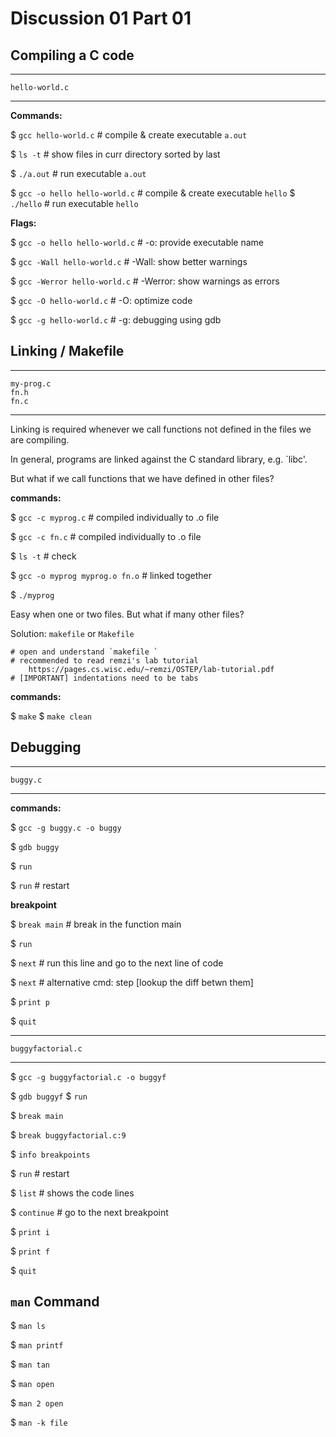 # Discussion 01 Part 01

## Compiling a C code

--------------------------------
    hello-world.c
--------------------------------

**Commands:**

$ `gcc hello-world.c`           # compile & create executable `a.out`

$ `ls -t`                       # show files in curr directory sorted by last 

$ `./a.out`                     # run executable `a.out`

$ `gcc -o hello hello-world.c`  # compile & create executable `hello`
$ `./hello`                     # run executable `hello`

**Flags:**

$ `gcc -o hello hello-world.c`    # -o:       provide executable name

$ `gcc -Wall hello-world.c`       # -Wall:    show better warnings

$ `gcc -Werror hello-world.c`     # -Werror:  show warnings as errors

$ `gcc -O hello-world.c`          # -O:       optimize code

$ `gcc -g hello-world.c`          # -g:       debugging using gdb



## Linking / Makefile

--------------------------------
    my-prog.c
    fn.h
    fn.c
--------------------------------

Linking is required whenever we call functions not defined in the 
files we are compiling.

In general, programs are linked against the C standard library, 
e.g. `libc'.

But what if we call functions that we have defined in other files?
  
**commands:**

$ `gcc -c myprog.c`               # compiled individually to .o file

$ `gcc -c fn.c`                   # compiled individually to .o file

$ `ls -t`                         # check 

$ `gcc -o myprog myprog.o fn.o`   # linked together  

$ `./myprog`

Easy when one or two files. But what if many other files?

Solution: `makefile` or `Makefile`

    # open and understand `makefile `
    # recommended to read remzi's lab tutorial 
        https://pages.cs.wisc.edu/~remzi/OSTEP/lab-tutorial.pdf
    # [IMPORTANT] indentations need to be tabs

**commands:**    

$ `make`
$ `make clean`




## Debugging

--------------------------------
    buggy.c
--------------------------------

**commands:**

$ `gcc -g buggy.c -o buggy`

$ `gdb buggy`

$ `run`

$ `run`                           # restart

**breakpoint**

$ `break main`                    # break in the function main

$ `run`

$ `next`                          # run this line and go to the next line of code

$ `next`                          # alternative cmd: step [lookup the diff betwn them]

$ `print p`

$ `quit`


--------------------------------
    buggyfactorial.c
--------------------------------

$ `gcc -g buggyfactorial.c -o buggyf`

$ `gdb buggyf`
$ `run`

$ `break main`

$ `break buggyfactorial.c:9`

$ `info breakpoints`

$ `run`                           # restart

$ `list`                          # shows the code lines

$ `continue`                      # go to the next breakpoint

$ `print i`

$ `print f`

$ `quit`



## `man` Command


$ `man ls`

$ `man printf`

$ `man tan`

$ `man open`

$ `man 2 open`

$ `man -k file`




